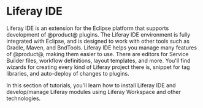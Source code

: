 # Liferay IDE [](id=liferay-ide)

Liferay IDE is an extension for the Eclipse platform that supports development
of @product@ plugins. The Liferay IDE environment is fully integrated with
Eclipse, and is designed to work with other tools such as Gradle, Maven, and
BndTools. Liferay IDE helps you manage many features of @product@, making them
easier to use. There are editors for Service Builder files, workflow
definitions, layout templates, and more. You'll find wizards for creating every
kind of Liferay project there is, snippet for tag libraries, and auto-deploy of
changes to plugins.

In this section of tutorials, you'll learn how to install Liferay IDE and
develop/manage Liferay modules using Liferay Workspace and other technologies.
